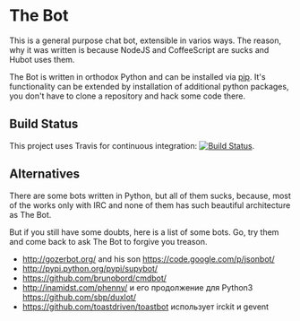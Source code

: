 The Bot
=======

This is a general purpose chat bot, extensible in varios ways.
The reason, why it was written is because NodeJS and CoffeeScript are sucks and
Hubot uses them.

The Bot is written in orthodox Python and can be installed via [pip][].
It's functionality can be extended by installation of additional python packages,
you don't have to clone a repository and hack some code there.

Build Status
------------

This project uses Travis for continuous integration: [![Build Status](https://secure.travis-ci.org/svetlyak40wt/thebot.png)](http://travis-ci.org/svetlyak40wt/thebot).

Alternatives
------------

There are some bots written in Python, but all of them sucks, because,
most of the works only with IRC and none of them has such beautiful
architecture as The Bot.

But if you still have some doubts, here is a list of some bots. Go, try
them and come back to ask The Bot to forgive you treason.

* http://gozerbot.org/ and his son https://code.google.com/p/jsonbot/
* http://pypi.python.org/pypi/supybot/
* https://github.com/brunobord/cmdbot/
* http://inamidst.com/phenny/ и его продолжение для Python3 https://github.com/sbp/duxlot/
* https://github.com/toastdriven/toastbot использует irckit и gevent

[pip]: http://pypi.python.org/pypi/pip
